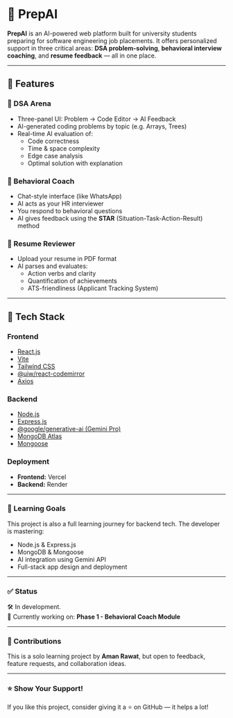 # 🚀 PrepAI

**PrepAI** is an AI-powered web platform built for university students preparing for software engineering job placements. It offers personalized support in three critical areas: **DSA problem-solving**, **behavioral interview coaching**, and **resume feedback** — all in one place.

---

## 🎯 Features

### 🔢 DSA Arena
- Three-panel UI: Problem → Code Editor → AI Feedback
- AI-generated coding problems by topic (e.g. Arrays, Trees)
- Real-time AI evaluation of:
  - Code correctness
  - Time & space complexity
  - Edge case analysis
  - Optimal solution with explanation

### 💬 Behavioral Coach
- Chat-style interface (like WhatsApp)
- AI acts as your HR interviewer
- You respond to behavioral questions
- AI gives feedback using the **STAR** (Situation-Task-Action-Result) method

### 📄 Resume Reviewer
- Upload your resume in PDF format
- AI parses and evaluates:
  - Action verbs and clarity
  - Quantification of achievements
  - ATS-friendliness (Applicant Tracking System)

---

## 🧱 Tech Stack

### Frontend
- [React.js](https://reactjs.org/)
- [Vite](https://vitejs.dev/)
- [Tailwind CSS](https://tailwindcss.com/)
- [@uiw/react-codemirror](https://github.com/uiwjs/react-codemirror)
- [Axios](https://axios-http.com/)

### Backend
- [Node.js](https://nodejs.org/)
- [Express.js](https://expressjs.com/)
- [@google/generative-ai (Gemini Pro)](https://www.npmjs.com/package/@google/generative-ai)
- [MongoDB Atlas](https://www.mongodb.com/atlas)
- [Mongoose](https://mongoosejs.com/)

### Deployment
- **Frontend:** Vercel
- **Backend:** Render

---

### 🧠 Learning Goals

This project is also a full learning journey for backend tech. The developer is mastering:

- Node.js & Express.js  
- MongoDB & Mongoose  
- AI integration using Gemini API  
- Full-stack app design and deployment  

---

### ✅ Status

🛠️ In development.  
📌 Currently working on: **Phase 1 - Behavioral Coach Module**

---

### 🤝 Contributions

This is a solo learning project by **Aman Rawat**, but open to feedback, feature requests, and collaboration ideas.

---

### ⭐ Show Your Support!

If you like this project, consider giving it a ⭐ on GitHub — it helps a lot!
